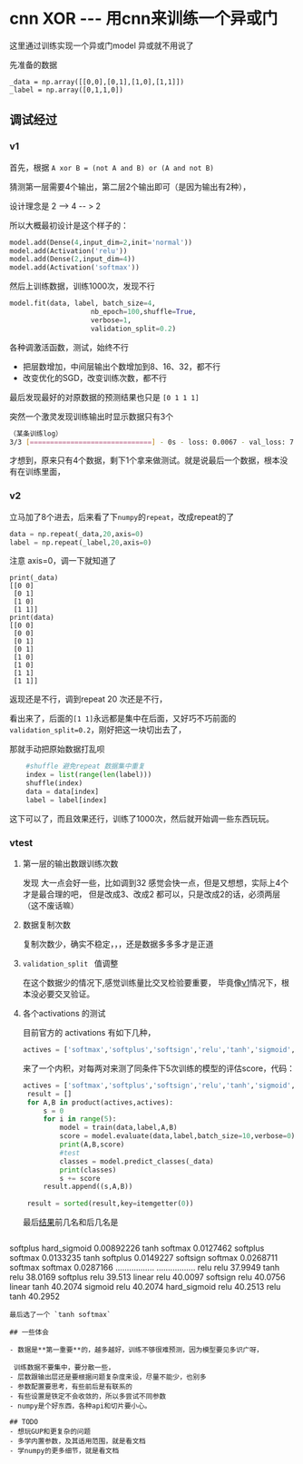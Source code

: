 # cnn XOR --- 用cnn来训练一个异或门

这里通过训练实现一个异或门model
异或就不用说了

先准备的数据
```
_data = np.array([[0,0],[0,1],[1,0],[1,1]])
_label = np.array([0,1,1,0])
```

## 调试经过

### v1
首先，根据 `A xor B = (not A and B) or (A and not B)`

猜测第一层需要4个输出，第二层2个输出即可（是因为输出有2种），

设计理念是 2 --> 4 -- > 2

所以大概最初设计是这个样子的： 

```python
model.add(Dense(4,input_dim=2,init='normal'))
model.add(Activation('relu'))
model.add(Dense(2,input_dim=4))
model.add(Activation('softmax'))
```

然后上训练数据，训练1000次，发现不行

```python
model.fit(data, label, batch_size=4,
                    nb_epoch=100,shuffle=True,
                    verbose=1,
                    validation_split=0.2)
```
各种调激活函数，测试，始终不行

 - 把层数增加，中间层输出个数增加到8、16、32，都不行
 - 改变优化的SGD，改变训练次数，都不行

最后发现最好的对原数据的预测结果也只是
`[0 1 1 1]`

突然一个激灵发现训练输出时显示数据只有3个

```bash
（某条训练log）
3/3 [==============================] - 0s - loss: 0.0067 - val_loss: 7.9206
```

才想到，原来只有4个数据，剩下1个拿来做测试。就是说最后一个数据，根本没有在训练里面，

### v2

立马加了8个进去，后来看了下`numpy`的`repeat`，改成repeat的了

```python
data = np.repeat(_data,20,axis=0)
label = np.repeat(_label,20,axis=0)
```
注意 axis=0，调一下就知道了

```
print(_data)
[[0 0]
 [0 1]
 [1 0]
 [1 1]]
print(data)
[[0 0]
 [0 0]
 [0 1]
 [0 1]
 [1 0]
 [1 0]
 [1 1]
 [1 1]]
```
返现还是不行，调到repeat 20 次还是不行，

看出来了，后面的`[1 1]`永远都是集中在后面，又好巧不巧前面的`validation_split=0.2`，刚好把这一块切出去了，

那就手动把原始数据打乱呗

```python
    #shuffle 避免repeat 数据集中重复
    index = list(range(len(label)))
    shuffle(index)
    data = data[index]
    label = label[index]
```

这下可以了，而且效果还行，训练了1000次，然后就开始调一些东西玩玩。

### vtest

1. 第一层的输出数跟训练次数

   发现 大一点会好一些，比如调到32 感觉会快一点，但是又想想，实际上4个才是最合理的吧，
   但是改成3、改成2 都可以，只是改成2的话，必须两层（这不废话嘛）
   
2. 数据复制次数
   
   复制次数少，确实不稳定，，，还是数据多多多才是正道

3. `validation_split ` 值调整

    在这个数据少的情况下,感觉训练量比交叉检验要重要，
    毕竟像[v1](#v1)情况下，根本没必要交叉验证。

4. 各个activations 的测试

	目前官方的  activations 有如下几种，
	
	```python 
   actives = ['softmax','softplus','softsign','relu','tanh','sigmoid','hard_sigmoid','linear']
   ```
   来了一个内积，对每两对来测了同条件下5次训练的模型的评估score，代码：
   
   ```python
   actives = ['softmax','softplus','softsign','relu','tanh','sigmoid','hard_sigmoid','linear']
    result = []
    for A,B in product(actives,actives):
        s = 0
        for i in range(5):
            model = train(data,label,A,B)
            score = model.evaluate(data,label,batch_size=10,verbose=0)
            print(A,B,score)
            #test
            classes = model.predict_classes(_data)
            print(classes)
            s += score
        result.append((s,A,B))
    
    result = sorted(result,key=itemgetter(0))
   ```
   
   最后[结果](./result.sort)前几名和后几名是
   
   ```
softplus hard_sigmoid 0.00892226
tanh softmax 0.0127462
softplus softmax 0.0133235
tanh softplus 0.0149227
softsign softmax 0.0268711
softmax softmax 0.0287166
.................
.................
relu relu 37.9949
tanh relu 38.0169
softplus relu 39.513
linear relu 40.0097
softsign relu 40.0756
linear tanh 40.2074
sigmoid relu 40.2074
hard_sigmoid relu 40.2513
relu tanh 40.2952
   ```
   最后选了一个 `tanh softmax`
   
## 一些体会

  - 数据是**第一重要**的，越多越好，训练不够很难预测，因为模型要见多识广呀，
      
    训练数据不要集中，要分散一些，
  - 层数跟输出层还是要根据问题复杂度来设，尽量不能少，也别多
  - 参数配置要思考，有些前后是有联系的
  - 有些设置是铁定不会收敛的，所以多尝试不同参数
  - numpy是个好东西，各种api和切片要小心。

## TODO
  - 想玩GUP和更复杂的问题
  - 多学内置参数，及其适用范围，就是看文档
  - 学numpy的更多细节，就是看文档